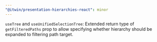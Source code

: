 ```yaml
---
"@itwin/presentation-hierarchies-react": minor
---
```


`useTree` and `useUnifiedSelectionTree`: Extended return type of `getFilteredPaths` prop to allow specifying whether hierarchy should be expanded to filtering path target.
